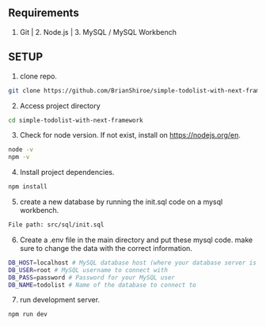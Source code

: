 ## Requirements
1. Git | 2. Node.js | 3. MySQL / MySQL Workbench

## SETUP
1. clone repo.
```bash
git clone https://github.com/BrianShiroe/simple-todolist-with-next-framework.git
```

2. Access project directory
```bash
cd simple-todolist-with-next-framework
```

3. Check for node version. If not exist, install on https://nodejs.org/en.
```bash
node -v
npm -v
```

4. Install project dependencies.
```bash
npm install
```

5. create a new database by running the init.sql code on a mysql workbench.
``` bash
File path: src/sql/init.sql
```

6. Create a .env file in the main directory and put these mysql code. make sure to change the data with the correct information.
```bash
DB_HOST=localhost # MySQL database host (where your database server is running)
DB_USER=root # MySQL username to connect with
DB_PASS=password # Password for your MySQL user
DB_NAME=todolist # Name of the database to connect to
```

7. run development server.
```bash
npm run dev
```
